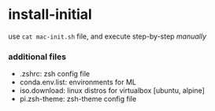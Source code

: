 # install-initial

use `cat mac-init.sh` file, and execute step-by-step *manually*

### additional files

- .zshrc: zsh config file
- conda.env.list: environments for ML 
- iso.download: linux distros for virtualbox [ubuntu, alpine]
- pi.zsh-theme: zsh-theme config file